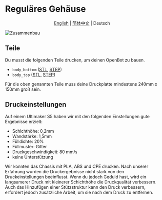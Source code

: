 # Reguläres Gehäuse

<p align="center">
  <a href="README.md">English</a> |
  <a href="README.zh-CN.md">简体中文</a> |
  <span>Deutsch</span>
</p>

![Zusammenbau](../../../../docs/images/assembly.gif)

## Teile

Du musst die folgenden Teile drucken, um deinen OpenBot zu bauen.

- `body_bottom` ([STL](body_bottom.stl), [STEP](body_bottom.step))
- `body_top` ([STL](body_top.stl), [STEP](body_top.step))

Für die oben genannten Teile muss deine Druckplatte mindestens 240mm x 150mm groß sein.

## Druckeinstellungen

Auf einem Ultimaker S5 haben wir mit den folgenden Einstellungen gute Ergebnisse erzielt:

- Schichthöhe: 0,2mm
- Wandstärke: 1,5mm
- Fülldichte: 20%
- Füllmuster: Gitter
- Druckgeschwindigkeit: 80 mm/s
- keine Unterstützung

Wir konnten das Chassis mit PLA, ABS und CPE drucken. Nach unserer Erfahrung wurden die Druckergebnisse nicht stark von den Druckeinstellungen beeinflusst. Wenn du jedoch Geduld hast, wird ein langsamerer Druck mit kleinerer Schichthöhe die Druckqualität verbessern. Auch das Hinzufügen einer Stützstruktur kann den Druck verbessern, erfordert jedoch zusätzliche Arbeit, um sie nach dem Druck zu entfernen.
